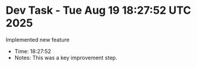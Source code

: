 # Dev Task - Tue Aug 19 18:27:52 UTC 2025
Implemented new feature
- Time: 18:27:52
- Notes: This was a key improvement step.
